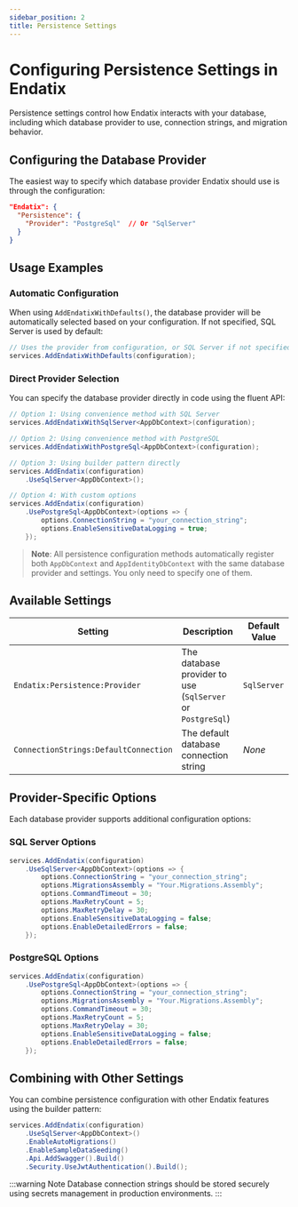```yaml
---
sidebar_position: 2
title: Persistence Settings
---
```


# Configuring Persistence Settings in Endatix

Persistence settings control how Endatix interacts with your database, including which database provider to use, connection strings, and migration behavior.

## Configuring the Database Provider

The easiest way to specify which database provider Endatix should use is through the configuration:

```json
"Endatix": {
  "Persistence": {
    "Provider": "PostgreSql"  // Or "SqlServer"
  }
}
```

## Usage Examples

### Automatic Configuration

When using `AddEndatixWithDefaults()`, the database provider will be automatically selected based on your configuration. If not specified, SQL Server is used by default:

```csharp
// Uses the provider from configuration, or SQL Server if not specified
services.AddEndatixWithDefaults(configuration);
```

### Direct Provider Selection

You can specify the database provider directly in code using the fluent API:

```csharp
// Option 1: Using convenience method with SQL Server
services.AddEndatixWithSqlServer<AppDbContext>(configuration);

// Option 2: Using convenience method with PostgreSQL
services.AddEndatixWithPostgreSql<AppDbContext>(configuration);

// Option 3: Using builder pattern directly
services.AddEndatix(configuration)
    .UseSqlServer<AppDbContext>();

// Option 4: With custom options
services.AddEndatix(configuration)
    .UsePostgreSql<AppDbContext>(options => {
        options.ConnectionString = "your_connection_string";
        options.EnableSensitiveDataLogging = true;
    });
```

> **Note**: All persistence configuration methods automatically register both `AppDbContext` and `AppIdentityDbContext` with the same database provider and settings. You only need to specify one of them.

## Available Settings

| Setting | Description | Default Value |
|---------|-------------|--------------|
| `Endatix:Persistence:Provider` | The database provider to use (`SqlServer` or `PostgreSql`) | `SqlServer` |
| `ConnectionStrings:DefaultConnection` | The default database connection string | *None* |

## Provider-Specific Options

Each database provider supports additional configuration options:

### SQL Server Options

```csharp
services.AddEndatix(configuration)
    .UseSqlServer<AppDbContext>(options => {
        options.ConnectionString = "your_connection_string";
        options.MigrationsAssembly = "Your.Migrations.Assembly";
        options.CommandTimeout = 30;
        options.MaxRetryCount = 5;
        options.MaxRetryDelay = 30;
        options.EnableSensitiveDataLogging = false;
        options.EnableDetailedErrors = false;
    });
```

### PostgreSQL Options

```csharp
services.AddEndatix(configuration)
    .UsePostgreSql<AppDbContext>(options => {
        options.ConnectionString = "your_connection_string";
        options.MigrationsAssembly = "Your.Migrations.Assembly";
        options.CommandTimeout = 30;
        options.MaxRetryCount = 5;
        options.MaxRetryDelay = 30;
        options.EnableSensitiveDataLogging = false;
        options.EnableDetailedErrors = false;
    });
```

## Combining with Other Settings

You can combine persistence configuration with other Endatix features using the builder pattern:

```csharp
services.AddEndatix(configuration)
    .UseSqlServer<AppDbContext>()
    .EnableAutoMigrations()
    .EnableSampleDataSeeding()
    .Api.AddSwagger().Build()
    .Security.UseJwtAuthentication().Build();
```

:::warning Note
Database connection strings should be stored securely using secrets management in production environments.
::: 